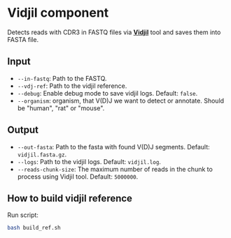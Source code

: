 # Vidjil component

Detects reads with CDR3 in FASTQ files via **[Vidjil](https://www.vidjil.org/doc/)** tool and saves them into FASTA file.

## Input

* `--in-fastq`: Path to the FASTQ.
* `--vdj-ref`: Path to the vidjil reference.
* `--debug`: Enable debug mode to save vidjil logs. Default: `false`.
* `--organism`: organism, that V(D)J we want to detect or annotate. Should be "human", "rat" or "mouse".

## Output

* `--out-fasta`: Path to the fasta with found V(D)J segments. Default: `vidjil.fasta.gz`.
* `--logs`: Path to the vidjil logs. Default: `vidjil.log`.
* `--reads-chunk-size`: The maximum number of reads in the chunk to process using Vidjil tool. Default: `5000000`.

## How to build vidjil reference

Run script:
```bash
bash build_ref.sh
```